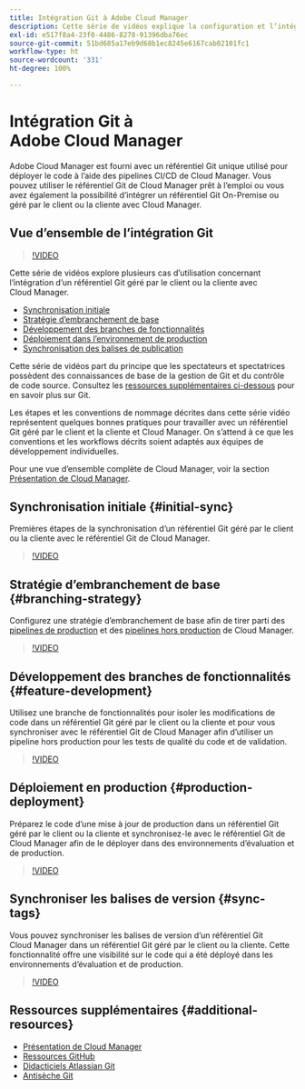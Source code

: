 ```yaml
---
title: Intégration Git à Adobe Cloud Manager
description: Cette série de vidéos explique la configuration et l’intégration d’un référentiel Git géré par le client ou la cliente (On-Premise) avec Adobe Cloud Manager.
exl-id: e517f8a4-23f0-4486-8278-91396dba76ec
source-git-commit: 51bd685a17eb9d68b1ec8245e6167cab02101fc1
workflow-type: ht
source-wordcount: '331'
ht-degree: 100%

---
```



# Intégration Git à Adobe Cloud Manager

Adobe Cloud Manager est fourni avec un référentiel Git unique utilisé pour déployer le code à l’aide des pipelines CI/CD de Cloud Manager. Vous pouvez utiliser le référentiel Git de Cloud Manager prêt à l’emploi ou vous avez également la possibilité d’intégrer un référentiel Git On-Premise ou géré par le client ou la cliente avec Cloud Manager.

## Vue d’ensemble de l’intégration Git

>[!VIDEO](https://video.tv.adobe.com/v/28710/)

Cette série de vidéos explore plusieurs cas d’utilisation concernant l’intégration d’un référentiel Git géré par le client ou la cliente avec Cloud Manager.

* [Synchronisation initiale](#initial-sync)
* [Stratégie d’embranchement de base](#branching-strategy)
* [Développement des branches de fonctionnalités](#feature-development)
* [Déploiement dans l’environnement de production](#production-deployment)
* [Synchronisation des balises de publication](#sync-tags)

Cette série de vidéos part du principe que les spectateurs et spectatrices possèdent des connaissances de base de la gestion de Git et du contrôle de code source. Consultez les [ressources supplémentaires ci-dessous](#additional-resources) pour en savoir plus sur Git.

Les étapes et les conventions de nommage décrites dans cette série vidéo représentent quelques bonnes pratiques pour travailler avec un référentiel Git géré par le client et la cliente et Cloud Manager. On s’attend à ce que les conventions et les workflows décrits soient adaptés aux équipes de développement individuelles.

Pour une vue d’ensemble complète de Cloud Manager, voir la section [Présentation de Cloud Manager](/help/introduction.md).

## Synchronisation initiale {#initial-sync}

Premières étapes de la synchronisation d’un référentiel Git géré par le client ou la cliente avec le référentiel Git de Cloud Manager.

>[!VIDEO](https://video.tv.adobe.com/v/28711/?quality=12)

## Stratégie d’embranchement de base {#branching-strategy}

Configurez une stratégie d’embranchement de base afin de tirer parti des [pipelines de production](/help/using/production-pipelines.md) et des [pipelines hors production](/help/using/non-production-pipelines.md) de Cloud Manager.

>[!VIDEO](https://video.tv.adobe.com/v/28712/?quality=12)

## Développement des branches de fonctionnalités {#feature-development}

Utilisez une branche de fonctionnalités pour isoler les modifications de code dans un référentiel Git géré par le client ou la cliente et pour vous synchroniser avec le référentiel Git de Cloud Manager afin d’utiliser un pipeline hors production pour les tests de qualité du code et de validation.

>[!VIDEO](https://video.tv.adobe.com/v/28723/?quality=12)

## Déploiement en production {#production-deployment}

Préparez le code d’une mise à jour de production dans un référentiel Git géré par le client ou la cliente et synchronisez-le avec le référentiel Git de Cloud Manager afin de le déployer dans des environnements d’évaluation et de production.

>[!VIDEO](https://video.tv.adobe.com/v/28724/?quality=12)

## Synchroniser les balises de version {#sync-tags}

Vous pouvez synchroniser les balises de version d’un référentiel Git Cloud Manager dans un référentiel Git géré par le client ou la cliente. Cette fonctionnalité offre une visibilité sur le code qui a été déployé dans les environnements d’évaluation et de production.

>[!VIDEO](https://video.tv.adobe.com/v/28725/?quality=12)

## Ressources supplémentaires {#additional-resources}

* [Présentation de Cloud Manager](/help/introduction.md)
* [Ressources GitHub](https://docs.github.com/en/get-started/getting-started-with-git/set-up-git)
* [Didacticiels Atlassian Git](https://www.atlassian.com/git/tutorials/what-is-version-control)
* [Antisèche Git](https://education.github.com/git-cheat-sheet-education.pdf)
